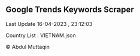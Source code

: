 

## Google Trends Keywords Scraper 
 
Last Update 16-04-2023 , 23:12:03

Country List :
VIETNAM.json



© Abdul Muttaqin 
